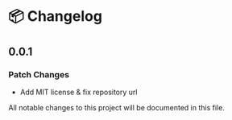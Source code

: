 # 📦 Changelog

## 0.0.1

### Patch Changes

- Add MIT license & fix repository url

All notable changes to this project will be documented in this file.
